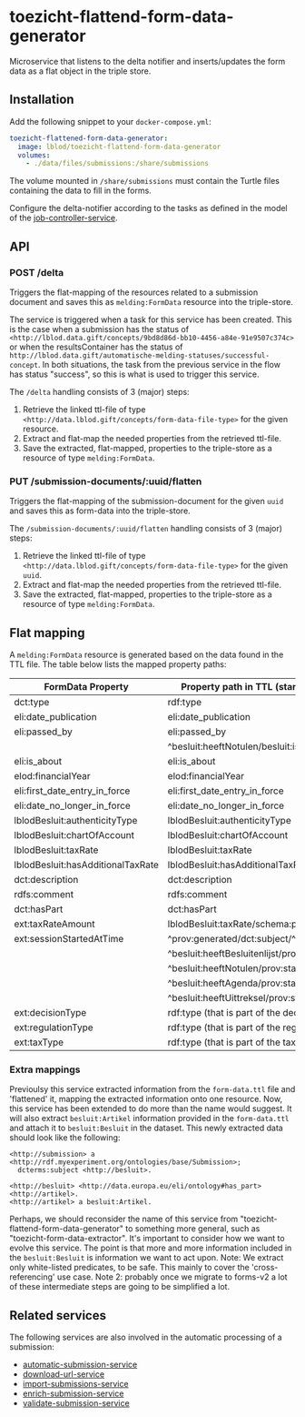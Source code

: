 # toezicht-flattend-form-data-generator
Microservice that listens to the delta notifier and inserts/updates the form data as a flat object in the triple store.

## Installation
Add the following snippet to your `docker-compose.yml`:

```yml
toezicht-flattened-form-data-generator:
  image: lblod/toezicht-flattend-form-data-generator
  volumes:
    - ./data/files/submissions:/share/submissions
```

The volume mounted in `/share/submissions` must contain the Turtle files containing the data to fill in the forms.

Configure the delta-notifier according to the tasks as defined in the model of the [job-controller-service](https://github.com/lblod/job-controller-service).

## API

### POST /delta
Triggers the flat-mapping of the resources related to a submission document and saves this as `melding:FormData` resource into the triple-store.

The service is triggered when a task for this service has been created. This is the case when a submission has the status of `<http://lblod.data.gift/concepts/9bd8d86d-bb10-4456-a84e-91e9507c374c>` or when the resultsContainer has the status of `http://lblod.data.gift/automatische-melding-statuses/successful-concept`. In both situations, the task from the previous service in the flow has status "success", so this is what is used to trigger this service.

The `/delta` handling consists of 3 (major) steps:

1) Retrieve the linked ttl-file of type `<http://data.lblod.gift/concepts/form-data-file-type>` for the given resource.
2) Extract and flat-map the needed properties from the retrieved ttl-file.
3) Save the extracted, flat-mapped, properties to the triple-store as a resource of type `melding:FormData`.


### PUT /submission-documents/:uuid/flatten
Triggers the flat-mapping of the submission-document for the given `uuid` and saves this as form-data into the triple-store.

The `/submission-documents/:uuid/flatten` handling consists of 3 (major) steps:

1) Retrieve the linked ttl-file of type `<http://data.lblod.gift/concepts/form-data-file-type>` for the given `uuid`.
2) Extract and flat-map the needed properties from the retrieved ttl-file.
3) Save the extracted, flat-mapped, properties to the triple-store as a resource of type `melding:FormData`.

## Flat mapping
A `melding:FormData` resource is generated based on the data found in the TTL file. The table below lists the mapped property paths:

| FormData Property                          | Property path in TTL (starting from submission document) |
|-----------------------------------|-------------------------------------------------------------------|
| dct:type                          | rdf:type                                                          |
| eli:date_publication              | eli:date_publication                                              |
| eli:passed_by                     | eli:passed_by                                                     |
|                                   | ^besluit:heeftNotulen/besluit:isGehoudenDoor                      |
| eli:is_about                      | eli:is_about                                                      |
| elod:financialYear                | elod:financialYear                                                |
| eli:first_date_entry_in_force     | eli:first_date_entry_in_force                                     |
| eli:date_no_longer_in_force       | eli:date_no_longer_in_force                                       |
| lblodBesluit:authenticityType     | lblodBesluit:authenticityType                                     |
| lblodBesluit:chartOfAccount       | lblodBesluit:chartOfAccount                                       |
| lblodBesluit:taxRate              | lblodBesluit:taxRate                                              |
| lblodBesluit:hasAdditionalTaxRate | lblodBesluit:hasAdditionalTaxRate                                 |
| dct:description                   | dct:description                                                   |
| rdfs:comment                      | rdfs:comment                                                      |
| dct:hasPart                       | dct:hasPart                                                       |
| ext:taxRateAmount                 | lblodBesluit:taxRate/schema:price                                 |
| ext:sessionStartedAtTime          | ^prov:generated/dct:subject/^besluit:behandelt/prov:startedAtTime |
|                                   | ^besluit:heeftBesluitenlijst/prov:startedAtTime                   |
|                                   | ^besluit:heeftNotulen/prov:startedAtTime                          |
|                                   | ^besluit:heeftAgenda/prov:startedAtTime                           |
|                                   | ^besluit:heeftUittreksel/prov:startedAtTime                       |
| ext:decisionType                  | rdf:type (that is part of the decision-type concept-scheme)       |
| ext:regulationType                | rdf:type (that is part of the regulation-type concept-scheme)     |
| ext:taxType                       | rdf:type (that is part of the tax-type concept-scheme)            |

### Extra mappings
Previoulsy this service extracted information from the `form-data.ttl` file and 'flattened' it, mapping the extracted information onto one resource.
Now, this service has been extended to do more than the name would suggest.
It will also extract `besluit:Artikel` information provided in the `form-data.ttl` and attach it to `besluit:Besluit` in the dataset.
This newly extracted data should look like the following:

```turtle
<http://submission> a <http://rdf.myexperiment.org/ontologies/base/Submission>;
  dcterms:subject <http://besluit>.

<http://besluit> <http://data.europa.eu/eli/ontology#has_part> <http://artikel>.
<http://artikel> a besluit:Artikel.

```
Perhaps, we should reconsider the name of this service from "toezicht-flattend-form-data-generator" to something more general, such as "toezicht-form-data-extractor".
It's important to consider how we want to evolve this service. The point is that more and more information included in the `besluit:Besluit` is information we want to act upon.
Note: We extract only white-listed predicates, to be safe. This mainly to cover the 'cross-referencing' use case.
Note 2: probably once we migrate to forms-v2 a lot of these intermediate steps are going to be simplified a lot.

## Related services
The following services are also involved in the automatic processing of a submission:
* [automatic-submission-service](https://github.com/lblod/automatic-submission-service)
* [download-url-service](https://github.com/lblod/download-url-service)
* [import-submissions-service](https://github.com/lblod/import-submission-service)
* [enrich-submission-service](https://github.com/lblod/enrich-submission-service)
* [validate-submission-service](https://github.com/lblod/validate-submission-service)
